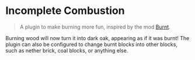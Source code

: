 # Incomplete Combustion
> A plugin to make burning more fun, inspired by the mod [Burnt](https://modrinth.com/mod/burnt). 

Burning wood will now turn it into dark oak, appearing as if it was burnt! The plugin can also be configured to change burnt blocks into other blocks, such as nether brick, coal blocks, or anything else.